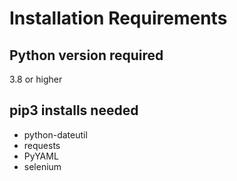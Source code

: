 # Installation Requirements
## Python version required
3.8 or higher


## pip3 installs needed
* python-dateutil
* requests
* PyYAML
* selenium